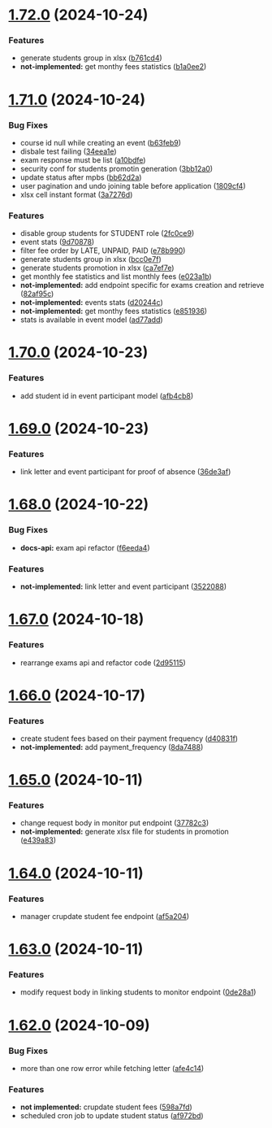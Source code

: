 # [1.72.0](https://github.com/hei-school/hei-admin-api/compare/v1.71.0...v1.72.0) (2024-10-24)


### Features

* generate students group in xlsx  ([b761cd4](https://github.com/hei-school/hei-admin-api/commit/b761cd4378f5cdb0cf598ce2fa6c9c5ff5256cd5))
* **not-implemented:** get monthy fees statistics  ([b1a0ee2](https://github.com/hei-school/hei-admin-api/commit/b1a0ee2ab597b67f90d090dbbe336242b9735fc9))



# [1.71.0](https://github.com/hei-school/hei-admin-api/compare/v1.70.0...v1.71.0) (2024-10-24)


### Bug Fixes

* course id null while creating an event ([b63feb9](https://github.com/hei-school/hei-admin-api/commit/b63feb901e6536788d61a34159fb8e5583e8b88b))
* disbale test failing ([34eea1e](https://github.com/hei-school/hei-admin-api/commit/34eea1ec60f05f888926520bfca24643b4ca21bb))
* exam response must be list  ([a10bdfe](https://github.com/hei-school/hei-admin-api/commit/a10bdfe591aae3aeb024df0c9601a63b664d4c75))
* security conf for students promotin generation  ([3bb12a0](https://github.com/hei-school/hei-admin-api/commit/3bb12a0ff1a0680da6fe617e69ec3d65eb732a43))
* update status after mpbs  ([bb62d2a](https://github.com/hei-school/hei-admin-api/commit/bb62d2ae8fecc663682af20c104e26cf0fe6618d))
* user pagination and undo joining table before application  ([1809cf4](https://github.com/hei-school/hei-admin-api/commit/1809cf44ed5a0d6a00e655094c69021d213f64f3))
* xlsx cell instant format  ([3a7276d](https://github.com/hei-school/hei-admin-api/commit/3a7276d97df5dcdce5cbfa5fdd4d98007f87df15))


### Features

* disable group students for STUDENT role  ([2fc0ce9](https://github.com/hei-school/hei-admin-api/commit/2fc0ce974444da6a872e309170358c8fb3500a77))
* event stats ([9d70878](https://github.com/hei-school/hei-admin-api/commit/9d70878583eb62123ab7b6022b93d75e5d2cbc28))
* filter fee order by LATE, UNPAID, PAID  ([e78b990](https://github.com/hei-school/hei-admin-api/commit/e78b99079a3672e6bfbb3127433b06ccd4288cb6))
* generate students group in xlsx  ([bcc0e7f](https://github.com/hei-school/hei-admin-api/commit/bcc0e7ffa64237005f1325a6e1dd450dccbaf944))
* generate students promotion in xlsx  ([ca7ef7e](https://github.com/hei-school/hei-admin-api/commit/ca7ef7ebcc478a18907d7184fbe0a28f7cfde393))
* get monthly fee statistics and list monthly fees  ([e023a1b](https://github.com/hei-school/hei-admin-api/commit/e023a1b09659f194a1c9e0f22a25106bf4514579))
* **not-implemented:** add endpoint specific for exams creation and retrieve ([82af95c](https://github.com/hei-school/hei-admin-api/commit/82af95c0d3dfa9c7ce37621c62de9c0eba20132a))
* **not-implemented:** events stats ([d20244c](https://github.com/hei-school/hei-admin-api/commit/d20244c4fc23490fdb4ae40c4af944102fdd7213))
* **not-implemented:** get monthy fees statistics  ([e851936](https://github.com/hei-school/hei-admin-api/commit/e85193642650b548bd6baa7616ed3bc3e555c922))
* stats is available in event model ([ad77add](https://github.com/hei-school/hei-admin-api/commit/ad77addbfde083858507aa887402d657479ca71a))



# [1.70.0](https://github.com/hei-school/hei-admin-api/compare/v1.69.0...v1.70.0) (2024-10-23)


### Features

* add student id in event participant model ([afb4cb8](https://github.com/hei-school/hei-admin-api/commit/afb4cb8451b5c3d13e96d5aa899f1e697c527e67))



# [1.69.0](https://github.com/hei-school/hei-admin-api/compare/v1.68.0...v1.69.0) (2024-10-23)


### Features

* link letter and event participant for proof of absence ([36de3af](https://github.com/hei-school/hei-admin-api/commit/36de3afd5428e56f4ee7bcf6273eea62957c8f90))



# [1.68.0](https://github.com/hei-school/hei-admin-api/compare/v1.67.0...v1.68.0) (2024-10-22)


### Bug Fixes

* **docs-api:** exam api refactor ([f6eeda4](https://github.com/hei-school/hei-admin-api/commit/f6eeda447580aa479439ee809c32757165990da0))


### Features

* **not-implemented:** link letter and event participant ([3522088](https://github.com/hei-school/hei-admin-api/commit/352208894c4bf6dbcdb8ed77c154499b8402b339))



# [1.67.0](https://github.com/hei-school/hei-admin-api/compare/v1.66.0...v1.67.0) (2024-10-18)


### Features

* rearrange exams api and refactor code ([2d95115](https://github.com/hei-school/hei-admin-api/commit/2d9511594d32d39e6659128f70d2921bcf0baacc))



# [1.66.0](https://github.com/hei-school/hei-admin-api/compare/v1.65.0...v1.66.0) (2024-10-17)


### Features

* create student fees based on their payment frequency ([d40831f](https://github.com/hei-school/hei-admin-api/commit/d40831fcad9d8d04b1ec912cc0e829dc50b2ff10))
* **not-implemented:** add payment_frequency ([8da7488](https://github.com/hei-school/hei-admin-api/commit/8da7488ea642117fd49bf520a00bd8dda53db5a1))



# [1.65.0](https://github.com/hei-school/hei-admin-api/compare/v1.64.0...v1.65.0) (2024-10-11)


### Features

* change request body in monitor put endpoint ([37782c3](https://github.com/hei-school/hei-admin-api/commit/37782c305688ac4ac8dee765766f56e9da1b5b88))
* **not-implemented:** generate xlsx file for students in promotion ([e439a83](https://github.com/hei-school/hei-admin-api/commit/e439a83ecc1500982ac0f6aeca91d971dbb36886))



# [1.64.0](https://github.com/hei-school/hei-admin-api/compare/v1.63.0...v1.64.0) (2024-10-11)


### Features

* manager crupdate student fee endpoint ([af5a204](https://github.com/hei-school/hei-admin-api/commit/af5a2049db4d6b7ea65f25f56f347d7b38d2c815))



# [1.63.0](https://github.com/hei-school/hei-admin-api/compare/v1.62.0...v1.63.0) (2024-10-11)


### Features

* modify request body in linking students to monitor endpoint ([0de28a1](https://github.com/hei-school/hei-admin-api/commit/0de28a13e4504ed49d764990c419666b136cb3a1))


# [1.62.0](https://github.com/hei-school/hei-admin-api/compare/v1.61.0...v1.62.0) (2024-10-09)


### Bug Fixes

* more than one row error while fetching letter ([afe4c14](https://github.com/hei-school/hei-admin-api/commit/afe4c145fe86287ffe329c7072e1a5fd7a8bd338))


### Features

* **not implemented:** crupdate student fees ([598a7fd](https://github.com/hei-school/hei-admin-api/commit/598a7fd8803218e7a37f7c3be1e76c3eba29d1b5))
* scheduled cron job to update student status  ([af972bd](https://github.com/hei-school/hei-admin-api/commit/af972bd3481ad3b24593ecbbb713dd4efb740870))

